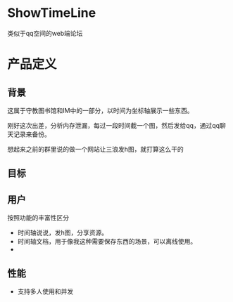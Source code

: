 # ShowTimeLine
类似于qq空间的web端论坛
# 产品定义

## 背景

这属于守教图书馆和IM中的一部分，以时间为坐标轴展示一些东西。

刚好这次出差，分析内存泄漏，每过一段时间截一个图，然后发给qq，通过qq聊天记录来备份。

想起来之前的群里说的做一个网站让三浪发h图，就打算这么干的

## 目标 


## 用户

按照功能的丰富性区分

* 时间轴说说，发h图，分享资源。
* 时间轴文档，用于像我这种需要保存东西的场景，可以离线使用。
* 

## 性能

* 支持多人使用和并发
